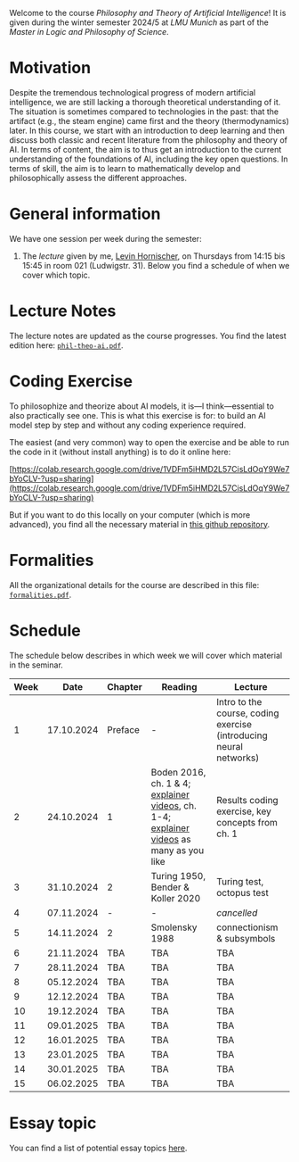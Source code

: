 Welcome to the course _Philosophy and Theory of Artificial Intelligence_! It is given during the winter semester 2024/5 at _LMU Munich_ as part of the _Master in Logic and Philosophy of Science_. 


# Motivation 

Despite the tremendous technological progress of modern artificial intelligence, we are still lacking a thorough theoretical understanding of it. The situation is sometimes compared to technologies in the past: that the artifact (e.g., the steam engine) came first and the theory (thermodynamics) later. In this course, we start with an introduction to deep learning and then discuss both classic and recent literature from the philosophy and theory of AI. In terms of content, the aim is to thus get an introduction to the current understanding of the foundations of AI, including the key open questions. In terms of skill, the aim is to learn to mathematically develop and philosophically assess the different approaches.

# General information

We have one session per week during the semester:

1. The _lecture_ given by me, [Levin Hornischer](https://www.mcmp.philosophie.uni-muenchen.de/people/faculty/hornischer_levin/index.html), on Thursdays from 14:15 bis 15:45 in room 021 (Ludwigstr. 31). Below you find a schedule of when we cover which topic. 


# Lecture Notes

The lecture notes are updated as the course progresses. You find the latest edition here: [`phil-theo-ai.pdf`](phil-theo-ai.pdf).


# Coding Exercise

To philosophize and theorize about AI models, it is—I think—essential to also practically see one. This is what this exercise is for: to build an AI model step by step and without any coding experience required. 

The easiest (and very common) way to open the exercise and be able to run the code in it (without install anything) is to do it online here:

[https://colab.research.google.com/drive/1VDFm5iHMD2L57CisLdOqY9We7bYoCLV-?usp=sharing](https://colab.research.google.com/drive/1VDFm5iHMD2L57CisLdOqY9We7bYoCLV-?usp=sharing)

But if you want to do this locally on your computer (which is more advanced), you find all the necessary material in [this github repository](https://github.com/LevinHornischer/PhilTheoAI/tree/main/CodingExercise).


# Formalities

All the organizational details for the course are described in this file: [`formalities.pdf`](formalities.pdf).


# Schedule

The schedule below describes in which week we will cover which material in the seminar.


Week | Date       | Chapter | Reading | Lecture 
---  | ---        | ---     | ---     | --- 
 1   | 17.10.2024 | Preface | -       | Intro to the course, coding exercise (introducing neural networks)
 2   | 24.10.2024 | 1       | Boden 2016, ch. 1 & 4; [explainer videos](https://www.youtube.com/playlist?list=PLZHQObOWTQDNU6R1_67000Dx_ZCJB-3pi), ch. 1-4; [explainer videos](https://www.youtube.com/watch?v=GvYYFloV0aA&list=PL8dPuuaLjXtO65LeD2p4_Sb5XQ51par_b&index=3) as many as you like  | Results coding exercise, key concepts from ch. 1 
 3   | 31.10.2024 | 2       | Turing 1950, Bender & Koller 2020 | Turing test, octopus test
 4   | 07.11.2024 | -       | -       | _cancelled_
 5   | 14.11.2024 | 2       | Smolensky 1988 | connectionism & subsymbols
 6   | 21.11.2024 | TBA     | TBA     | TBA
 7   | 28.11.2024 | TBA     | TBA     | TBA
 8   | 05.12.2024 | TBA     | TBA     | TBA
 9   | 12.12.2024 | TBA     | TBA     | TBA
10   | 19.12.2024 | TBA     | TBA     | TBA
11   | 09.01.2025 | TBA     | TBA     | TBA
12   | 16.01.2025 | TBA     | TBA     | TBA
13   | 23.01.2025 | TBA     | TBA     | TBA
14   | 30.01.2025 | TBA     | TBA     | TBA
15   | 06.02.2025 | TBA     | TBA     | TBA


# Essay topic

You can find a list of potential essay topics [here](topics.md).
